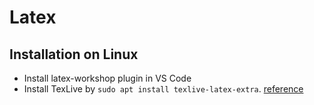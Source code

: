 # Latex

## Installation on Linux
- Install latex-workshop plugin in VS Code
- Install TexLive by `sudo apt install texlive-latex-extra`. [reference](https://linuxconfig.org/how-to-install-latex-on-ubuntu-18-04-bionic-beaver-linux)